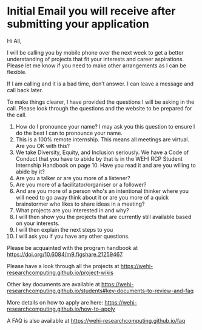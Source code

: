 # Initial Email you will receive after submitting your application 

Hi All,

I will be calling you by mobile phone over the next week to get a better understanding of projects that fit your interests and career aspirations. Please let me know if you need to make other arrangements as I can be flexible.  

If I am calling and it is a bad time, don’t answer. I can leave a message and call back later. 

To make things clearer, I have provided the questions I will be asking in the call. Please look through the questions and the website to be prepared for the call. 

1. How do I pronounce your name? I may ask you this question to ensure I do the best I can to pronounce your name.
2. This is a 100% remote internship. This means all meetings are virtual. Are you OK with this?
3. We take Diversity, Equity, and Inclusion seriously. We have a Code of Conduct that you have to abide by that is in the WEHI RCP Student Internship Handbook on page 10. Have you read it and are you willing to abide by it?
4. Are you a talker or are you more of a listener? 
5. Are you more of a facilitator/organiser or a follower? 
6. And are you more of a person who's an intentional thinker where you will need to go away think about it or are you more of a quick brainstormer who likes to share ideas in a meeting?
7. What projects are you interested in and why?
8. I will then show you the projects that are currently still available based on your interests.
9. I will then explain the next steps to you
10. I will ask you if you have any other questions. 

 
Please be acquainted with the program handbook at https://doi.org/10.6084/m9.figshare.21259467. 

Please have a look through all the projects at https://wehi-researchcomputing.github.io/project-wikis  

Other key documents are available at https://wehi-researchcomputing.github.io/students#key-documents-to-review-and-faq 

More details on how to apply are here: https://wehi-researchcomputing.github.io/how-to-apply 

A FAQ is also available at https://wehi-researchcomputing.github.io/faq 
